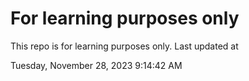 # For learning purposes only
This repo is for learning purposes only.
Last updated at

Tuesday, November 28, 2023 9:14:42 AM

